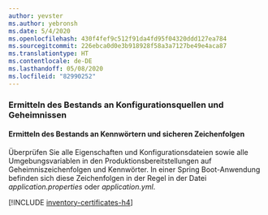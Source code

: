 ```yaml
---
author: yevster
ms.author: yebronsh
ms.date: 5/4/2020
ms.openlocfilehash: 430f4fef9c512f91da4fd95f04320ddd127ea784
ms.sourcegitcommit: 226ebca0d0e3b918928f58a3a7127be49e4aca87
ms.translationtype: HT
ms.contentlocale: de-DE
ms.lasthandoff: 05/08/2020
ms.locfileid: "82990252"
---
```

### <a name="inventory-configuration-sources-and-secrets"></a>Ermitteln des Bestands an Konfigurationsquellen und Geheimnissen

#### <a name="inventory-passwords-and-secure-strings"></a>Ermitteln des Bestands an Kennwörtern und sicheren Zeichenfolgen

Überprüfen Sie alle Eigenschaften und Konfigurationsdateien sowie alle Umgebungsvariablen in den Produktionsbereitstellungen auf Geheimniszeichenfolgen und Kennwörter. In einer Spring Boot-Anwendung befinden sich diese Zeichenfolgen in der Regel in der Datei *application.properties* oder *application.yml*.

[!INCLUDE [inventory-certificates-h4](inventory-certificates-h4.md)]
